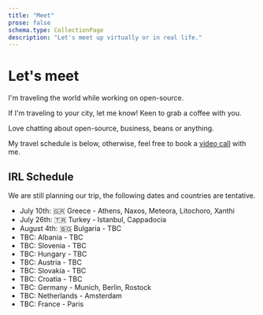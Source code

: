 ```yaml
---
title: "Meet"
prose: false
schema.type: CollectionPage
description: "Let's meet up virtually or in real life."
---
```


# Let's meet

I'm traveling the world while working on open-source.

If I'm traveling to your city, let me know! Keen to grab a coffee with you.

Love chatting about open-source, business, beans or anything.

My travel schedule is below, otherwise, feel free to book a [video call](https://cal.com/harlan-wilton-llljwh/15min) with me.

## IRL Schedule

We are still planning our trip, the following dates and countries are tentative.

- July 10th: 🇬🇷 Greece - Athens, Naxos, Meteora, Litochoro, Xanthi
- July 26th: 🇹🇷 Turkey - Istanbul, Cappadocia
- August 4th: 🇧🇬 Bulgaria - TBC
- TBC: Albania - TBC
- TBC: Slovenia - TBC
- TBC: Hungary - TBC
- TBC: Austria - TBC
- TBC: Slovakia - TBC
- TBC: Croatia - TBC
- TBC: Germany - Munich, Berlin, Rostock
- TBC: Netherlands - Amsterdam
- TBC: France - Paris

